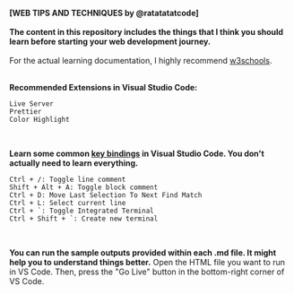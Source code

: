 <b>[WEB TIPS AND TECHNIQUES by @ratatatatcode]</b>
<br><br><b>The content in this repository includes the things that I think you should learn before starting your web development journey.</b>
<br><br>For the actual learning documentation, I highly recommend <a href="https://www.w3schools.com/html/default.asp">w3schools</a>.
<br><br>

<b>Recommended Extensions in Visual Studio Code:</b>
```
Live Server
Prettier
Color Highlight
```
<br>

<b>Learn some common <a href="https://dev.to/devland/100-crucial-keyboard-shortcuts-for-vs-code-users-4474">key bindings</a> in Visual Studio Code. You don't actually need to learn everything.</b>
```
Ctrl + /: Toggle line comment
Shift + Alt + A: Toggle block comment
Ctrl + D: Move Last Selection To Next Find Match
Ctrl + L: Select current line
Ctrl + `: Toggle Integrated Terminal
Ctrl + Shift + `: Create new terminal
```
<br>

<b>You can run the sample outputs provided within each .md file. It might help you to understand things better.</b>
Open the HTML file you want to run in VS Code. Then, press the "Go Live" button in the bottom-right corner of VS Code.
